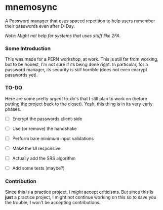 # mnemosync
A Password manager that uses spaced repetition to help users remember their passwords even after D-Day.

_Note: Might not help for systems that uses stuff like  2FA._

### Some Introduction

This was made for a PERN workshop, at work. This is still far from working, but to be honest, I'm not sure if its being done right. In particular, for a password manager, its security is _still_ horrible (does not even encrypt passwords yet).

### TO-DO

Here are some pretty _urgent_ to-do's that I still plan to work on (before putting the project back to the closet). Yeah, this thing is in its very early phases.

- [ ] Encrypt the passwords client-side

- [ ] Use (or remove) the handshake

- [ ] Perform bare minimum input validations

- [ ] Make the UI responsive

- [ ] Actually add the SRS algorithm

- [ ] Add some tests (maybe?)

### Contribution

Since this is a practice project, I _might_ accept criticisms. But since this is **just** a practice project, I might not continue working on this so to save you the trouble, I won't be accepting contributions.